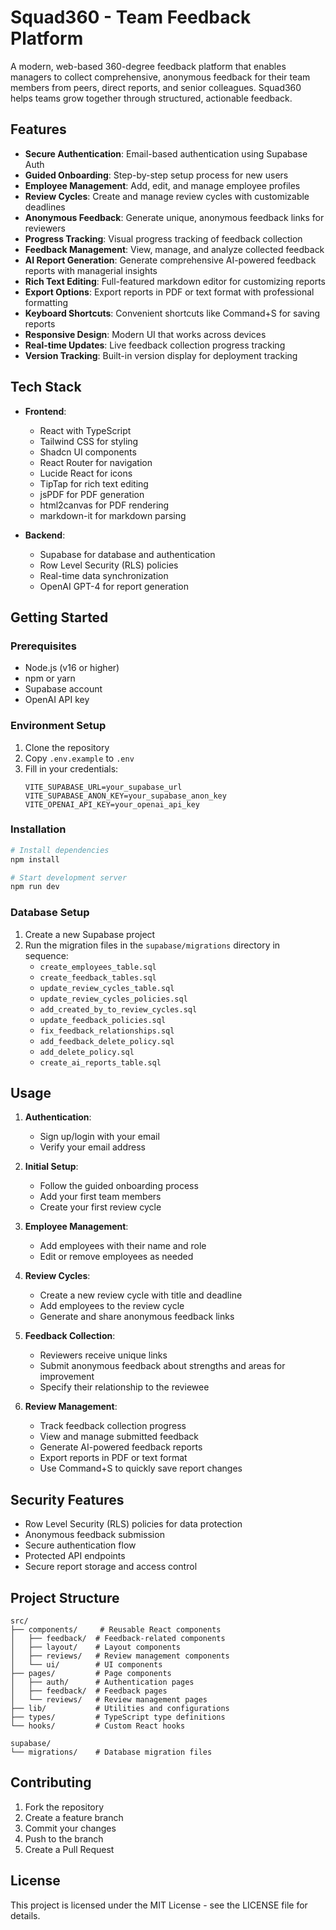 # Squad360 - Team Feedback Platform

A modern, web-based 360-degree feedback platform that enables managers to collect comprehensive, anonymous feedback for their team members from peers, direct reports, and senior colleagues. Squad360 helps teams grow together through structured, actionable feedback.

## Features

- **Secure Authentication**: Email-based authentication using Supabase Auth
- **Guided Onboarding**: Step-by-step setup process for new users
- **Employee Management**: Add, edit, and manage employee profiles
- **Review Cycles**: Create and manage review cycles with customizable deadlines
- **Anonymous Feedback**: Generate unique, anonymous feedback links for reviewers
- **Progress Tracking**: Visual progress tracking of feedback collection
- **Feedback Management**: View, manage, and analyze collected feedback
- **AI Report Generation**: Generate comprehensive AI-powered feedback reports with managerial insights
- **Rich Text Editing**: Full-featured markdown editor for customizing reports
- **Export Options**: Export reports in PDF or text format with professional formatting
- **Keyboard Shortcuts**: Convenient shortcuts like Command+S for saving reports
- **Responsive Design**: Modern UI that works across devices
- **Real-time Updates**: Live feedback collection progress tracking
- **Version Tracking**: Built-in version display for deployment tracking

## Tech Stack

- **Frontend**:
  - React with TypeScript
  - Tailwind CSS for styling
  - Shadcn UI components
  - React Router for navigation
  - Lucide React for icons
  - TipTap for rich text editing
  - jsPDF for PDF generation
  - html2canvas for PDF rendering
  - markdown-it for markdown parsing

- **Backend**:
  - Supabase for database and authentication
  - Row Level Security (RLS) policies
  - Real-time data synchronization
  - OpenAI GPT-4 for report generation

## Getting Started

### Prerequisites

- Node.js (v16 or higher)
- npm or yarn
- Supabase account
- OpenAI API key

### Environment Setup

1. Clone the repository
2. Copy `.env.example` to `.env`
3. Fill in your credentials:
   ```
   VITE_SUPABASE_URL=your_supabase_url
   VITE_SUPABASE_ANON_KEY=your_supabase_anon_key
   VITE_OPENAI_API_KEY=your_openai_api_key
   ```

### Installation

```bash
# Install dependencies
npm install

# Start development server
npm run dev
```

### Database Setup

1. Create a new Supabase project
2. Run the migration files in the `supabase/migrations` directory in sequence:
   - `create_employees_table.sql`
   - `create_feedback_tables.sql`
   - `update_review_cycles_table.sql`
   - `update_review_cycles_policies.sql`
   - `add_created_by_to_review_cycles.sql`
   - `update_feedback_policies.sql`
   - `fix_feedback_relationships.sql`
   - `add_feedback_delete_policy.sql`
   - `add_delete_policy.sql`
   - `create_ai_reports_table.sql`

## Usage

1. **Authentication**:
   - Sign up/login with your email
   - Verify your email address

2. **Initial Setup**:
   - Follow the guided onboarding process
   - Add your first team members
   - Create your first review cycle

3. **Employee Management**:
   - Add employees with their name and role
   - Edit or remove employees as needed

4. **Review Cycles**:
   - Create a new review cycle with title and deadline
   - Add employees to the review cycle
   - Generate and share anonymous feedback links

5. **Feedback Collection**:
   - Reviewers receive unique links
   - Submit anonymous feedback about strengths and areas for improvement
   - Specify their relationship to the reviewee

6. **Review Management**:
   - Track feedback collection progress
   - View and manage submitted feedback
   - Generate AI-powered feedback reports
   - Export reports in PDF or text format
   - Use Command+S to quickly save report changes

## Security Features

- Row Level Security (RLS) policies for data protection
- Anonymous feedback submission
- Secure authentication flow
- Protected API endpoints
- Secure report storage and access control

## Project Structure

```
src/
├── components/     # Reusable React components
│   ├── feedback/  # Feedback-related components
│   ├── layout/    # Layout components
│   ├── reviews/   # Review management components
│   └── ui/        # UI components
├── pages/         # Page components
│   ├── auth/      # Authentication pages
│   ├── feedback/  # Feedback pages
│   └── reviews/   # Review management pages
├── lib/           # Utilities and configurations
├── types/         # TypeScript type definitions
└── hooks/         # Custom React hooks

supabase/
└── migrations/    # Database migration files
```

## Contributing

1. Fork the repository
2. Create a feature branch
3. Commit your changes
4. Push to the branch
5. Create a Pull Request

## License

This project is licensed under the MIT License - see the LICENSE file for details.
